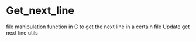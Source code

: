# Get_next_line
file manipulation function in C to get the next line in a certain file
Update get next line utils
